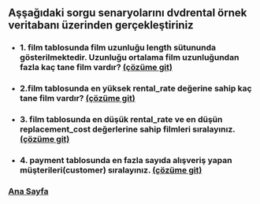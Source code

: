 ## Aşşağıdaki sorgu senaryolarını **dvdrental** örnek veritabanı üzerinden gerçekleştiriniz
 * ### 1. **film** tablosunda film uzunluğu **length** sütununda gösterilmektedir. Uzunluğu ortalama film uzunluğundan fazla kaç tane film vardır? [(çözüme git)](1.sql "Tıklayarak 1. ödevi açabilirsin ")
 * ### 2.**film** tablosunda en yüksek rental_rate değerine sahip kaç tane film vardır? [(çözüme git)](2.sql "Tıklayarak 2. ödevi açabilirsin ")
 * ### 3. **film** tablosunda en düşük rental_rate ve en düşün replacement_cost değerlerine sahip filmleri sıralayınız. [(çözüme git)](3.sql "Tıklayarak 3. ödevi açabilirsin ")
 * ### 4. **payment** tablosunda en fazla sayıda alışveriş yapan müşterileri(customer) sıralayınız. [(çözüme git)](4.sql "Tıklayarak 4. ödevi açabilirsin ")

### [**Ana Sayfa**](https://github.com/OnwexryS/PatikaDevSQL/blob/main/README.md "Tıklayarak gidebilirsin")